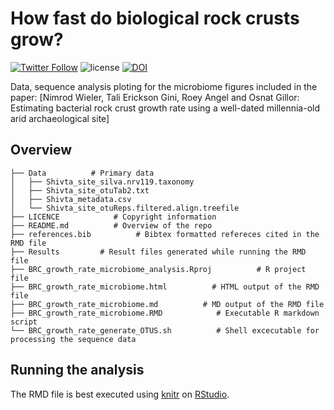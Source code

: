 How fast do biological rock crusts grow?
========

[![Twitter Follow](https://img.shields.io/twitter/follow/espadrine.svg?style=social&label=Follow)](https://twitter.com/RoeyAngel)   ![license](https://img.shields.io/github/license/mashape/apistatus.svg?style=flat-square)   [![DOI](https://zenodo.org/badge/304836305.svg)](https://zenodo.org/badge/latestdoi/304836305)


Data, sequence analysis ploting for the microbiome figures included in the paper: [Nimrod Wieler, Tali Erickson Gini, Roey Angel and Osnat Gillor: Estimating bacterial rock crust growth rate using a well-dated millennia-old arid archaeological site]


Overview
--------
    ├── Data          # Primary data
    │   ├── Shivta_site_silva.nrv119.taxonomy
    │   ├── Shivta_site_otuTab2.txt
    │   ├── Shivta_metadata.csv
    │   └── Shivta_site_otuReps.filtered.align.treefile
    ├── LICENCE            # Copyright information
    ├── README.md          # Overview of the repo
    ├── references.bib          # Bibtex formatted refereces cited in the RMD file
    ├── Results         # Result files generated while running the RMD file
    ├── BRC_growth_rate_microbiome_analysis.Rproj          # R project file
    ├── BRC_growth_rate_microbiome.html          # HTML output of the RMD file
    ├── BRC_growth_rate_microbiome.md          # MD output of the RMD file
    ├── BRC_growth_rate_microbiome.RMD            # Executable R markdown script
    └── BRC_growth_rate_generate_OTUS.sh          # Shell excecutable for processing the sequence data

Running the analysis
--------
The RMD file is best executed using [knitr](https://yihui.name/knitr/) on [RStudio](https://www.rstudio.com/). 
